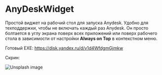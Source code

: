 # AnyDeskWidget
Простой виджет на рабочий стол для запуска Anydesk. Удобно для техподдержки, чтобы не включать каждый раз Anydesk. 
Он просто болтается в углу экрана поверх всех приложений или поверх рабочего стола в зависимости от настройки **Always on Top** в контекстном меню.

Готовый EXE: https://disk.yandex.ru/d/v1d4WfdgmGjmkw

Скрин:

![Unsplash image](https://i.ibb.co/23vTpF09/2025-01-31-13-31.png)

